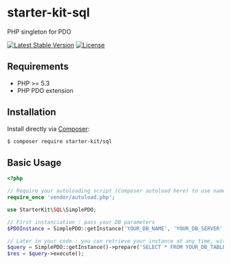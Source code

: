 # starter-kit-sql 

PHP singleton for PDO

[![Latest Stable Version](https://poser.pugx.org/starter-kit/sql/v/stable)](https://packagist.org/packages/starter-kit/sql) [![License](https://poser.pugx.org/starter-kit/sql/license)](https://packagist.org/packages/starter-kit/sql)

## Requirements

- PHP >= 5.3
- PHP PDO extension

## Installation

Install directly via [Composer](https://getcomposer.org/):
```bash
$ composer require starter-kit/sql
```

## Basic Usage

```php
<?php

// Require your autoloading script (Composer autoload here) to use namespaces
require_once 'vendor/autoload.php';

use StarterKit\SQL\SimplePDO;

// First instanciation : pass your DB parameters
$PDOInstance = SimplePDO::getInstance('YOUR_DB_NAME', 'YOUR_DB_SERVER', 'YOUR_DB_PORT', 'YOUR_DB_USER', 'YOUR_DB_PASSWORD');

// Later in your code : you can retrieve your instance at any time, without creating new PDO connection
$query = SimplePDO::getInstance()->prepare('SELECT * FROM YOUR_DB_TABLE');
$res = $query->execute();
```